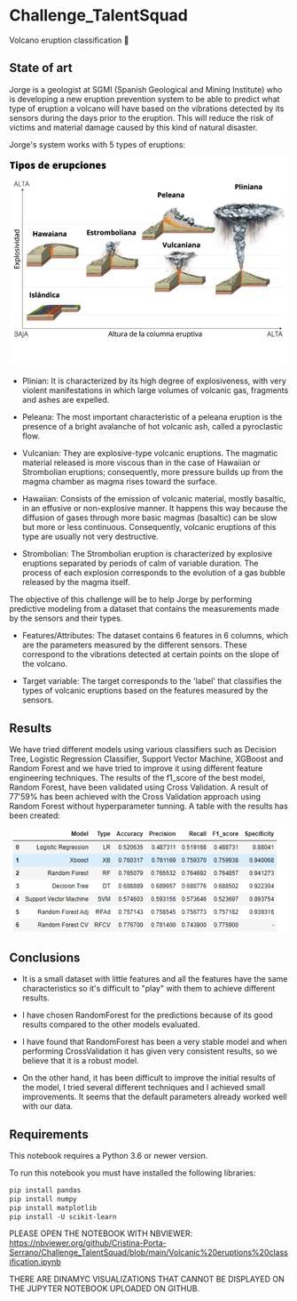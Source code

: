 # Challenge_TalentSquad
Volcano eruption classification 🌋


## State of art

Jorge is a geologist at SGMI (Spanish Geological and Mining Institute) who is developing a new eruption prevention system to be able to predict what type of eruption a volcano will have based on the vibrations detected by its sensors during the days prior to the eruption. This will reduce the risk of victims and material damage caused by this kind of natural disaster.

Jorge's system works with 5 types of eruptions:

![Eruption types](tipos.jpeg)

- Plinian: It is characterized by its high degree of explosiveness, with very violent manifestations in which large volumes of volcanic gas, fragments and ashes are expelled.

- Peleana: The most important characteristic of a peleana eruption is the presence of a bright avalanche of hot volcanic ash, called a pyroclastic flow.

- Vulcanian: They are explosive-type volcanic eruptions. The magmatic material released is more viscous than in the case of Hawaiian or Strombolian eruptions; consequently, more pressure builds up from the magma chamber as magma rises toward the surface.

- Hawaiian: Consists of the emission of volcanic material, mostly basaltic, in an effusive or non-explosive manner. It happens this way because the diffusion of gases through more basic magmas (basaltic) can be slow but more or less continuous. Consequently, volcanic eruptions of this type are usually not very destructive.

- Strombolian: The Strombolian eruption is characterized by explosive eruptions separated by periods of calm of variable duration. The process of each explosion corresponds to the evolution of a gas bubble released by the magma itself.

The objective of this challenge will be to help Jorge by performing predictive modeling from a dataset that contains the measurements made by the sensors and their types.

* Features/Attributes: The dataset contains 6 features in 6 columns, which are the parameters measured by the different sensors. These correspond to the vibrations detected at certain points on the slope of the volcano.

* Target variable: The target corresponds to the 'label' that classifies the types of volcanic eruptions based on the features measured by the sensors.

## Results

We have tried different models using various classifiers such as Decision Tree, Logistic Regression Classifier, Support Vector Machine, XGBoost and Random Forest and we have tried to improve it using different feature engineering techniques. The results of the f1_score of the best model, Random Forest, have been validated using Cross Validation. A result of 77'59% has been achieved with the Cross Validation approach using Random Forest without hyperparameter tunning. A table with the results has been created:

![taula F1 score](Results.PNG)

## Conclusions

- It is a small dataset with little features and all the features have the same characteristics so it's difficult to "play" with them to achieve different results.

- I have chosen RandomForest for the predictions because of its good results compared to the other models evaluated.

- I have found that RandomForest has been a very stable model and when performing CrossValidation it has given very consistent results, so we believe that it is a robust model.

- On the other hand, it has been difficult to improve the initial results of the model, I tried several different techniques and I achieved small improvements. It seems that the default parameters already worked well with our data.

## Requirements

This notebook requires a Python 3.6 or newer version.

To run this notebook you must have installed the following libraries:

    pip install pandas
    pip install numpy
    pip install matplotlib
    pip install -U scikit-learn
 
 PLEASE OPEN THE NOTEBOOK WITH NBVIEWER: https://nbviewer.org/github/Cristina-Porta-Serrano/Challenge_TalentSquad/blob/main/Volcanic%20eruptions%20classification.ipynb
 
 THERE ARE DINAMYC VISUALIZATIONS THAT CANNOT BE DISPLAYED ON THE JUPYTER NOTEBOOK UPLOADED ON GITHUB.
